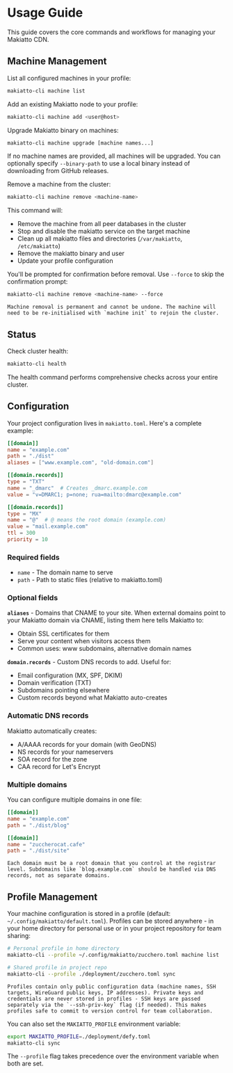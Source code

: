 # Usage Guide

This guide covers the core commands and workflows for managing your Makiatto CDN.

## Machine Management

List all configured machines in your profile:

```bash
makiatto-cli machine list
```

Add an existing Makiatto node to your profile:

```bash
makiatto-cli machine add <user@host>
```

Upgrade Makiatto binary on machines:

```bash
makiatto-cli machine upgrade [machine names...]
```

If no machine names are provided, all machines will be upgraded. You can optionally specify `--binary-path` to use a local binary instead of downloading from GitHub releases.

Remove a machine from the cluster:

```bash
makiatto-cli machine remove <machine-name>
```

This command will:
- Remove the machine from all peer databases in the cluster
- Stop and disable the makiatto service on the target machine
- Clean up all makiatto files and directories (`/var/makiatto`, `/etc/makiatto`)
- Remove the makiatto binary and user
- Update your profile configuration

You'll be prompted for confirmation before removal. Use `--force` to skip the confirmation prompt:

```bash
makiatto-cli machine remove <machine-name> --force
```

```admonish warning
Machine removal is permanent and cannot be undone. The machine will need to be re-initialised with `machine init` to rejoin the cluster.
```

## Status

Check cluster health:

```bash
makiatto-cli health
```

The health command performs comprehensive checks across your entire cluster.

## Configuration

Your project configuration lives in `makiatto.toml`. Here's a complete example:

```toml
[[domain]]
name = "example.com"
path = "./dist"
aliases = ["www.example.com", "old-domain.com"]

[[domain.records]]
type = "TXT"
name = "_dmarc"  # Creates _dmarc.example.com
value = "v=DMARC1; p=none; rua=mailto:dmarc@example.com"

[[domain.records]]
type = "MX"
name = "@"  # @ means the root domain (example.com)
value = "mail.example.com"
ttl = 300
priority = 10
```

### Required fields

- `name` - The domain name to serve
- `path` - Path to static files (relative to makiatto.toml)

### Optional fields

**`aliases`** - Domains that CNAME to your site. When external domains point to your Makiatto domain via CNAME, listing them here tells Makiatto to:
- Obtain SSL certificates for them
- Serve your content when visitors access them
- Common uses: www subdomains, alternative domain names

**`domain.records`** - Custom DNS records to add. Useful for:
- Email configuration (MX, SPF, DKIM)
- Domain verification (TXT)
- Subdomains pointing elsewhere
- Custom records beyond what Makiatto auto-creates

### Automatic DNS records

Makiatto automatically creates:
- A/AAAA records for your domain (with GeoDNS)
- NS records for your nameservers
- SOA record for the zone
- CAA record for Let's Encrypt

### Multiple domains

You can configure multiple domains in one file:

```toml
[[domain]]
name = "example.com"
path = "./dist/blog"

[[domain]]
name = "zuccherocat.cafe"
path = "./dist/site"
```

```admonish note
Each domain must be a root domain that you control at the registrar level. Subdomains like `blog.example.com` should be handled via DNS records, not as separate domains.
```

## Profile Management

Your machine configuration is stored in a profile (default: `~/.config/makiatto/default.toml`). Profiles can be stored anywhere - in your home directory for personal use or in your project repository for team sharing:

```bash
# Personal profile in home directory
makiatto-cli --profile ~/.config/makiatto/zucchero.toml machine list

# Shared profile in project repo
makiatto-cli --profile ./deployment/zucchero.toml sync
```

```admonish info
Profiles contain only public configuration data (machine names, SSH targets, WireGuard public keys, IP addresses). Private keys and credentials are never stored in profiles - SSH keys are passed separately via the `--ssh-priv-key` flag (if needed). This makes profiles safe to commit to version control for team collaboration.
```

You can also set the `MAKIATTO_PROFILE` environment variable:

```bash
export MAKIATTO_PROFILE=./deployment/defy.toml
makiatto-cli sync
```

The `--profile` flag takes precedence over the environment variable when both are set.
